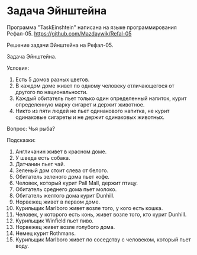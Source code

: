 # Задача Эйнштейна
Программа "TaskEinshtein" написана на языке программирования Рефал-05.
https://github.com/Mazdaywik/Refal-05

Решение задачи Эйнштейна на Рефал-05.

Задача Эйнштейна.

Условия:
1. Есть 5 домов разных цветов.
2. В каждом доме живет по одному человеку отличающегося от другого по национальности.
3. Каждый обитатель пьет только один определенный напиток, курит определенную марку сигарет и держит животное.
4. Никто из пяти людей не пьет одинакового напитка, не курит одинаковые сигареты и не держит одинаковых животных.

Вопрос: Чья рыба?

Подсказки:
1.  Англичанин живет в красном доме.
2.  У шведа есть собака.
3.  Датчанин пьет чай.
4.  Зеленый дом стоит слева от белого.
5.  Обитатель зеленого дома пьет кофе.
6.  Человек, который курит Pall Mall, держит птицу.
7.  Обитатель среднего дома пьет молоко.
8.  Обитатель желтого дома курит Dunhill.
9.  Норвежец живет в первом доме.
10. Курильщик Marlboro живет возле того, у кого есть кошка.
11. Человек, у которого есть конь, живет возле того, кто курит Dunhill.
12. Курильщик Winfield пьет пиво.
13. Норвежец живет возле голубого дома.
14. Немец курит Rothmans.
15. Курильщик Marlboro живет по соседству с человеком, который пьет воду.
